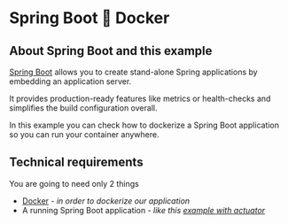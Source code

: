 # Spring Boot :mag_right: Docker

## About Spring Boot and this example

[Spring Boot](https://spring.io/projects/spring-boot) allows you to create stand-alone Spring applications by embedding an application server.

It provides production-ready features like metrics or health-checks and simplifies the build configuration overall.

In this example you can check how to dockerize a Spring Boot application so you can run your container anywhere.

## Technical requirements

You are going to need only 2 things

- [Docker](https://www.docker.com) - _in order to dockerize our application_
- A running Spring Boot application - _like this [example with actuator](https://github.com/codewithhades/spring-boot-actuator)_